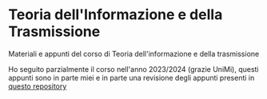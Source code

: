 # Teoria dell'Informazione e della Trasmissione

Materiali e appunti del corso di Teoria dell'informazione e della trasmissione

Ho seguito parzialmente il corso nell'anno 2023/2024 (grazie UniMi), questi appunti sono in parte miei e in parte una revisione degli appunti presenti in [questo repository](https://github.com/AndreaaCosentino/TeoriaDell-Informazione)
